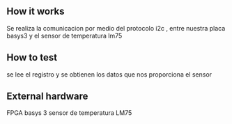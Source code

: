 <!---

This file is used to generate your project datasheet. Please fill in the information below and delete any unused
sections.

You can also include images in this folder and reference them in the markdown. Each image must be less than
512 kb in size, and the combined size of all images must be less than 1 MB.
-->

## How it works

Se realiza la comunicacion por medio del protocolo i2c , entre nuestra placa basys3 y el sensor de temperatura lm75

## How to test

se lee el registro y se obtienen los datos que nos proporciona el sensor

## External hardware

FPGA basys 3
sensor de temperatura LM75

